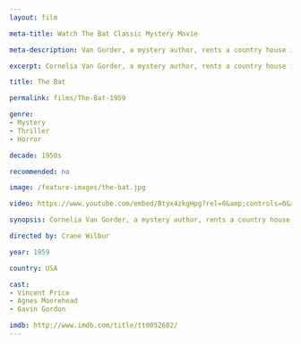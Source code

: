 ```yaml
---
layout: film

meta-title: Watch The Bat Classic Mystery Movie

meta-description: Van Gorder, a mystery author, rents a country house in a town terrorized by a faceless killer. Watch old horror movies at La Filmothèque.

excerpt: Cornelia Van Gorder, a mystery author, rents a country house in a town terrorized by a faceless killer only known as "The Bat".  She doesn't know that the same house was the scene of some of the Bat's horrifying murders. Soon she must confront her fears and starts investigating the killer's true identity.

title: The Bat

permalink: films/The-Bat-1959

genre:
- Mystery
- Thriller
- Horror

decade: 1950s

recommended: no

image: /feature-images/the-bat.jpg

video: https://www.youtube.com/embed/Btyx4zkgHpg?rel=0&amp;controls=0&amp;showinfo=0

synopsis: Cornelia Van Gorder, a mystery author, rents a country house in a town terrorized by a faceless killer only known as "The Bat".  She doesn't know that the same house was the scene of some of the Bat's horrifying murders. Soon she must confront her fears and starts investigating the killer's true identity.

directed by: Crane Wilbur

year: 1959

country: USA

cast:
- Vincent Price
- Agnes Moorehead
- Gavin Gordon

imdb: http://www.imdb.com/title/tt0052602/
---
```


